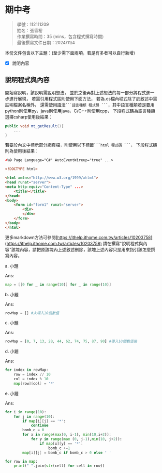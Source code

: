 # 期中考
>
>學號：112111209
><br />
>姓名：張香裕
><br />
>作業撰寫時間：35 (mins，包含程式撰寫時間)
><br />
>最後撰寫文件日期：2024/11/4
>

本份文件包含以下主題：(至少需下面兩項，若是有多者可以自行新增)
- [x] 說明內容

## 說明程式與內容

開始寫說明，該說明需說明想法，
並於之後再對上述想法的每一部分將程式進一步進行展現，
若需引用程式區則使用下面方法，
若為.cs檔內程式除了於敘述中需註明檔案名稱外，
還需使用語法` ```語言種類 程式碼 ``` `，其中語言種類若是要用python則使用py，java則使用java，C/C++則使用cpp，
下段程式碼為語言種類選擇csharp使用後結果：

```csharp
public void mt_getResult(){
    ...
}
```

若要於內文中標示部分網頁檔，則使用以下標籤` ```html 程式碼 ``` `，
下段程式碼則為使用後結果：

```html
<%@ Page Language="C#" AutoEventWireup="true" ...>

<!DOCTYPE html>

<html xmlns="http://www.w3.org/1999/xhtml">
<head runat="server">
<meta http-equiv="Content-Type" ...>
    <title></title>
</head>
<body>
    <form id="form1" runat="server">
        <div>
        </div>
    </form>
</body>
</html>
```
更多markdown方法可參閱[https://ithelp.ithome.com.tw/articles/10203758](https://ithelp.ithome.com.tw/articles/10203758)
請在撰寫"說明程式與內容"該塊內容，請把原該塊內上述敘述刪除，該塊上述內容只是用來指引該怎麼撰寫內容。


a. 小題

Ans:

```py
map = [[0 for _ in range(10)] for _ in range(10)]
```

b. 小題

Ans:

```py
rowMap = [] #未導入10個數值
```

c. 小題

Ans:

```py
rowMap = [0, 7, 13, 28, 44, 62, 74, 75, 87, 90] #導入10個數值後
```


d. 小題

Ans:

```py
for index in rowMap:
    row = index // 10  
    col = index % 10   
    map[row][col] = '*'
```

e. 小題

Ans:

```py
for i in range(10):
    for j in range(10):
        if map[i][j] == '*':
            continue
        bomb_c = 0
        for x in range(max(0, i-1), min(10,i+2)):
            for y in range(max (0, j-1),min(10, j+2)):
                if map[x][y] == '*':
                    bomb_c +=1
        map[i][j] = bomb_c if bomb_c > 0 else ' '

for row in map:
    print(" ".join(str(cell) for cell in row))
```